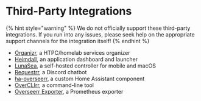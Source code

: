 # Third-Party Integrations

{% hint style="warning" %}
We do not officially support these third-party integrations. If you run into any issues, please seek help on the appropriate support channels for the integration itself!
{% endhint %}

- [Organizr](https://organizr.app/), a HTPC/homelab services organizer
- [Heimdall](https://github.com/linuxserver/Heimdall), an application dashboard and launcher
- [LunaSea](https://docs.lunasea.app/modules/overseerr), a self-hosted controller for mobile and macOS
- [Requestrr](https://github.com/darkalfx/requestrr/wiki/Configuring-Overseerr), a Discord chatbot
- [ha-overseerr](https://github.com/vaparr/ha-overseerr), a custom Home Assistant component
- [OverCLIrr](https://github.com/WillFantom/OverCLIrr), a command-line tool
- [Overseerr Exporter](https://github.com/WillFantom/overseerr-exporter), a Prometheus exporter
